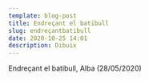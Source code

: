 ```yaml
---
template: blog-post
title: Endreçant el batibull
slug: endreçantbatibull
date: 2020-10-25 14:01
description: Dibuix
---
```

Endreçant el batibull, Alba (28/05/2020)
